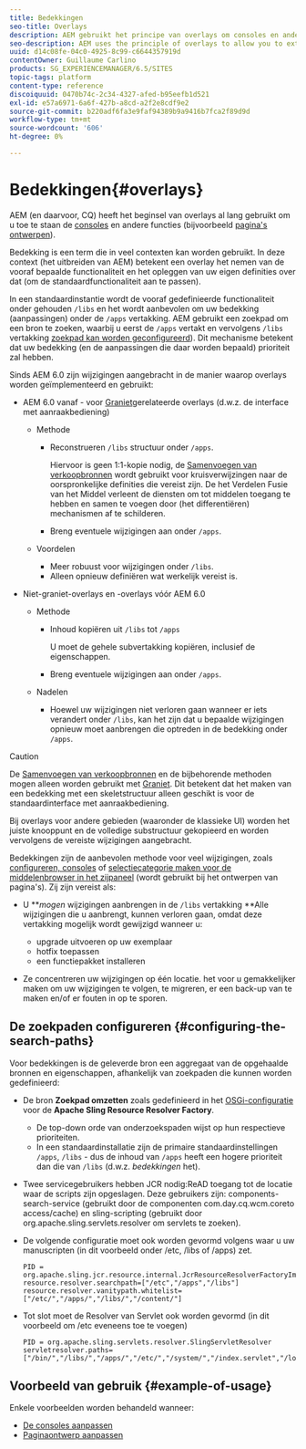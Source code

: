 ```yaml
---
title: Bedekkingen
seo-title: Overlays
description: AEM gebruikt het principe van overlays om consoles en andere functies uit te breiden en aan te passen
seo-description: AEM uses the principle of overlays to allow you to extend and customize the consoles and other functionality
uuid: d14c08fe-04c0-4925-8c99-c6644357919d
contentOwner: Guillaume Carlino
products: SG_EXPERIENCEMANAGER/6.5/SITES
topic-tags: platform
content-type: reference
discoiquuid: 0470b74c-2c34-4327-afed-b95eefb1d521
exl-id: e57a6971-6a6f-427b-a8cd-a2f2e8cdf9e2
source-git-commit: b220adf6fa3e9faf94389b9a9416b7fca2f89d9d
workflow-type: tm+mt
source-wordcount: '606'
ht-degree: 0%

---
```


# Bedekkingen{#overlays}

AEM (en daarvoor, CQ) heeft het beginsel van overlays al lang gebruikt om u toe te staan de [consoles](/help/sites-developing/customizing-consoles-touch.md) en andere functies (bijvoorbeeld [pagina&#39;s ontwerpen](/help/sites-developing/customizing-page-authoring-touch.md)).

Bedekking is een term die in veel contexten kan worden gebruikt. In deze context (het uitbreiden van AEM) betekent een overlay het nemen van de vooraf bepaalde functionaliteit en het opleggen van uw eigen definities over dat (om de standaardfunctionaliteit aan te passen).

In een standaardinstantie wordt de vooraf gedefinieerde functionaliteit onder gehouden `/libs` en het wordt aanbevolen om uw bedekking (aanpassingen) onder de `/apps` vertakking. AEM gebruikt een zoekpad om een bron te zoeken, waarbij u eerst de `/apps` vertakt en vervolgens `/libs` vertakking [zoekpad kan worden geconfigureerd](#configuring-the-search-paths)). Dit mechanisme betekent dat uw bedekking (en de aanpassingen die daar worden bepaald) prioriteit zal hebben.

Sinds AEM 6.0 zijn wijzigingen aangebracht in de manier waarop overlays worden geïmplementeerd en gebruikt:

* AEM 6.0 vanaf - voor [Graniet](https://helpx.adobe.com/experience-manager/6-5/sites/developing/using/reference-materials/granite-ui/api/index.html)gerelateerde overlays (d.w.z. de interface met aanraakbediening)

   * Methode

      * Reconstrueren `/libs` structuur onder `/apps`.

         Hiervoor is geen 1:1-kopie nodig, de [Samenvoegen van verkoopbronnen](/help/sites-developing/sling-resource-merger.md) wordt gebruikt voor kruisverwijzingen naar de oorspronkelijke definities die vereist zijn. De het Verdelen Fusie van het Middel verleent de diensten om tot middelen toegang te hebben en samen te voegen door (het differentiëren) mechanismen af te schilderen.

      * Breng eventuele wijzigingen aan onder `/apps`.
   * Voordelen

      * Meer robuust voor wijzigingen onder `/libs`.
      * Alleen opnieuw definiëren wat werkelijk vereist is.


* Niet-graniet-overlays en -overlays vóór AEM 6.0

   * Methode

      * Inhoud kopiëren uit `/libs` tot `/apps`

         U moet de gehele subvertakking kopiëren, inclusief de eigenschappen.

      * Breng eventuele wijzigingen aan onder `/apps`.
   * Nadelen

      * Hoewel uw wijzigingen niet verloren gaan wanneer er iets verandert onder `/libs`, kan het zijn dat u bepaalde wijzigingen opnieuw moet aanbrengen die optreden in de bedekking onder `/apps`.


>[!CAUTION]
>
>De [Samenvoegen van verkoopbronnen](/help/sites-developing/sling-resource-merger.md) en de bijbehorende methoden mogen alleen worden gebruikt met [Graniet](https://helpx.adobe.com/experience-manager/6-5/sites/developing/using/reference-materials/granite-ui/api/index.html). Dit betekent dat het maken van een bedekking met een skeletstructuur alleen geschikt is voor de standaardinterface met aanraakbediening.
>
>Bij overlays voor andere gebieden (waaronder de klassieke UI) worden het juiste knooppunt en de volledige substructuur gekopieerd en worden vervolgens de vereiste wijzigingen aangebracht.

Bedekkingen zijn de aanbevolen methode voor veel wijzigingen, zoals [configureren, consoles](/help/sites-developing/customizing-consoles-touch.md#create-a-custom-console) of [selectiecategorie maken voor de middelenbrowser in het zijpaneel](/help/sites-developing/customizing-page-authoring-touch.md#add-new-selection-category-to-asset-browser) (wordt gebruikt bij het ontwerpen van pagina&#39;s). Zij zijn vereist als:

* U ***mogen* wijzigingen aanbrengen in de `/libs` vertakking **Alle wijzigingen die u aanbrengt, kunnen verloren gaan, omdat deze vertakking mogelijk wordt gewijzigd wanneer u:

   * upgrade uitvoeren op uw exemplaar
   * hotfix toepassen
   * een functiepakket installeren

* Ze concentreren uw wijzigingen op één locatie. het voor u gemakkelijker maken om uw wijzigingen te volgen, te migreren, er een back-up van te maken en/of er fouten in op te sporen.

## De zoekpaden configureren {#configuring-the-search-paths}

Voor bedekkingen is de geleverde bron een aggregaat van de opgehaalde bronnen en eigenschappen, afhankelijk van zoekpaden die kunnen worden gedefinieerd:

* De bron **Zoekpad omzetten** zoals gedefinieerd in het [OSGi-configuratie](/help/sites-deploying/configuring-osgi.md) voor de **Apache Sling Resource Resolver Factory**.

   * De top-down orde van onderzoekspaden wijst op hun respectieve prioriteiten.
   * In een standaardinstallatie zijn de primaire standaardinstellingen `/apps`, `/libs` - dus de inhoud van `/apps` heeft een hogere prioriteit dan die van `/libs` (d.w.z. *bedekkingen* het).

* Twee servicegebruikers hebben JCR nodig:ReAD toegang tot de locatie waar de scripts zijn opgeslagen. Deze gebruikers zijn: components-search-service (gebruikt door de componenten com.day.cq.wcm.coreto access/cache) en sling-scripting (gebruikt door org.apache.sling.servlets.resolver om servlets te zoeken).
* De volgende configuratie moet ook worden gevormd volgens waar u uw manuscripten (in dit voorbeeld onder /etc, /libs of /apps) zet.

   ```
   PID = org.apache.sling.jcr.resource.internal.JcrResourceResolverFactoryImpl
   resource.resolver.searchpath=["/etc","/apps","/libs"]
   resource.resolver.vanitypath.whitelist=["/etc/","/apps/","/libs/","/content/"]
   ```

* Tot slot moet de Resolver van Servlet ook worden gevormd (in dit voorbeeld om /etc eveneens toe te voegen)

   ```
   PID = org.apache.sling.servlets.resolver.SlingServletResolver
   servletresolver.paths=["/bin/","/libs/","/apps/","/etc/","/system/","/index.servlet","/login.servlet","/services/"]
   ```

## Voorbeeld van gebruik {#example-of-usage}

Enkele voorbeelden worden behandeld wanneer:

* [De consoles aanpassen](/help/sites-developing/customizing-consoles-touch.md)
* [Paginaontwerp aanpassen](/help/sites-developing/customizing-page-authoring-touch.md)
